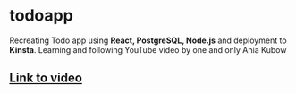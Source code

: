 # todoapp
Recreating Todo app using **React, PostgreSQL, Node.js** and deployment to **Kinsta**. 
Learning and following YouTube video by one and only Ania Kubow
## [Link to video](https://www.youtube.com/watch?v=LYEkguL9PcY&t=3601s)
